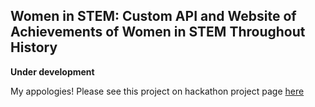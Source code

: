 ## Women in STEM: Custom API and Website of Achievements of Women in STEM Throughout History

**Under development** 

My appologies! Please see this project on hackathon project page [here](https://devpost.com/software/women-in-stem-gs7n90)
